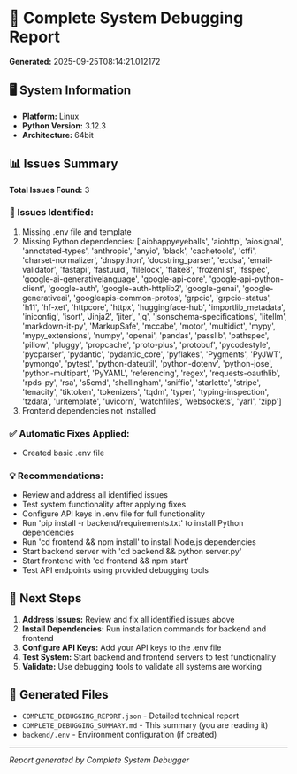 # 🔧 Complete System Debugging Report

**Generated:** 2025-09-25T08:14:21.012172

## 🖥️ System Information
- **Platform:** Linux
- **Python Version:** 3.12.3
- **Architecture:** 64bit

## 📊 Issues Summary
**Total Issues Found:** 3

### 🚨 Issues Identified:
1. Missing .env file and template
2. Missing Python dependencies: ['aiohappyeyeballs', 'aiohttp', 'aiosignal', 'annotated-types', 'anthropic', 'anyio', 'black', 'cachetools', 'cffi', 'charset-normalizer', 'dnspython', 'docstring_parser', 'ecdsa', 'email-validator', 'fastapi', 'fastuuid', 'filelock', 'flake8', 'frozenlist', 'fsspec', 'google-ai-generativelanguage', 'google-api-core', 'google-api-python-client', 'google-auth', 'google-auth-httplib2', 'google-genai', 'google-generativeai', 'googleapis-common-protos', 'grpcio', 'grpcio-status', 'h11', 'hf-xet', 'httpcore', 'httpx', 'huggingface-hub', 'importlib_metadata', 'iniconfig', 'isort', 'Jinja2', 'jiter', 'jq', 'jsonschema-specifications', 'litellm', 'markdown-it-py', 'MarkupSafe', 'mccabe', 'motor', 'multidict', 'mypy', 'mypy_extensions', 'numpy', 'openai', 'pandas', 'passlib', 'pathspec', 'pillow', 'pluggy', 'propcache', 'proto-plus', 'protobuf', 'pycodestyle', 'pycparser', 'pydantic', 'pydantic_core', 'pyflakes', 'Pygments', 'PyJWT', 'pymongo', 'pytest', 'python-dateutil', 'python-dotenv', 'python-jose', 'python-multipart', 'PyYAML', 'referencing', 'regex', 'requests-oauthlib', 'rpds-py', 'rsa', 's5cmd', 'shellingham', 'sniffio', 'starlette', 'stripe', 'tenacity', 'tiktoken', 'tokenizers', 'tqdm', 'typer', 'typing-inspection', 'tzdata', 'uritemplate', 'uvicorn', 'watchfiles', 'websockets', 'yarl', 'zipp']
3. Frontend dependencies not installed

### ✅ Automatic Fixes Applied:
- Created basic .env file

### 💡 Recommendations:
- Review and address all identified issues
- Test system functionality after applying fixes
- Configure API keys in .env file for full functionality
- Run 'pip install -r backend/requirements.txt' to install Python dependencies
- Run 'cd frontend && npm install' to install Node.js dependencies
- Start backend server with 'cd backend && python server.py'
- Start frontend with 'cd frontend && npm start'
- Test API endpoints using provided debugging tools

## 🚀 Next Steps

1. **Address Issues:** Review and fix all identified issues above
2. **Install Dependencies:** Run installation commands for backend and frontend
3. **Configure API Keys:** Add your API keys to the .env file
4. **Test System:** Start backend and frontend servers to test functionality
5. **Validate:** Use debugging tools to validate all systems are working

## 📁 Generated Files

- `COMPLETE_DEBUGGING_REPORT.json` - Detailed technical report
- `COMPLETE_DEBUGGING_SUMMARY.md` - This summary (you are reading it)
- `backend/.env` - Environment configuration (if created)

---
*Report generated by Complete System Debugger*
